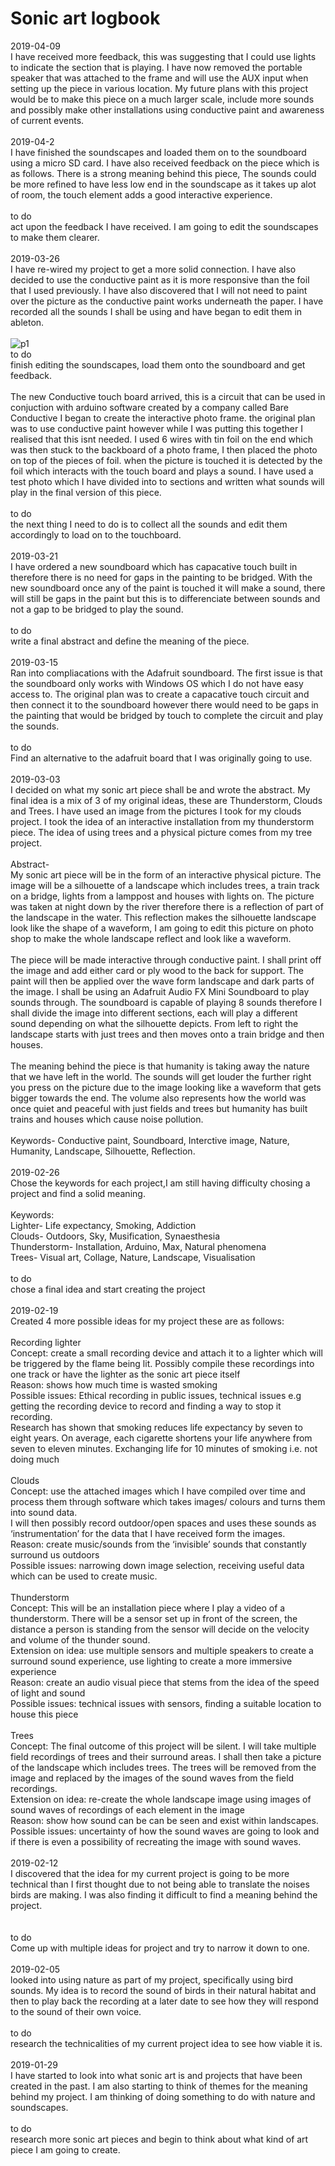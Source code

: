 # Sonic art logbook
2019-04-09
<br>
I have received more feedback, this was suggesting that I could use lights to indicate the section that is playing. I have now removed the portable speaker that was attached to the frame and will use the AUX input when setting up the piece in various location. 
My future plans with this project would be to make this piece on a much larger scale, include more sounds and possibly make other installations using conductive paint and awareness of current events.
<br>
<br>
2019-04-2
<br>
I have finished the soundscapes and loaded them on to the soundboard using a micro SD card. I have also received feedback on the piece which is as follows. There is a strong meaning behind this piece, The sounds could be more refined to have less low end in the soundscape as it takes up alot of room, the touch element adds a good interactive experience.
<br>
<br>
to do 
<br>
act upon the feedback I have received. I am going to edit the soundscapes to make them clearer.
<br>
<br>
2019-03-26
<br>
I have re-wired my project to get a more solid connection. I have also decided to use the conductive paint as it is more responsive than the foil that I used previously. I have also discovered that I will not need to paint over the picture as the conductive paint works underneath the paper. I have recorded all the sounds I shall be using and have began to edit them in ableton.  
<br>
![p1](prototype1)
<br>
to do
<br>
finish editing the soundscapes, load them onto the soundboard and get feedback.
<br>
<br>
The new Conductive touch board arrived, this is a circuit that can be used in conjuction with arduino software created by a company called Bare Conductive I began to create the interactive photo frame. the original plan was to use conductive paint however while I was putting this together I realised that this isnt needed. I used 6 wires with tin foil on the end which was then stuck to the backboard of a photo frame, I then placed the photo on top of the pieces of foil. when the picture is touched it is detected by the foil which interacts with the touch board and plays a sound. 
I have used a test photo which I have divided into to sections and written what sounds will play in the final version of this piece. 
<br>
<br>
to do
<br>
the next thing I need to do is to collect all the sounds and edit them accordingly to load on to the touchboard.
<br>
<br>
2019-03-21
<br>
I have ordered a new soundboard which has capacative touch built in therefore there is no need for gaps in the painting to be bridged. With the new soundboard once any of the paint is touched it will make a sound, there will still be gaps in the paint but this is to differenciate between sounds and not a gap to be bridged to play the sound.
<br>
<br>
to do
<br>
write a final abstract and define the meaning of the piece.
<br>
<br>
2019-03-15
<br>
Ran into compliacations with the Adafruit soundboard. The first issue is that the soundboard only works with Windows OS which I do not have easy access to. The original plan was to create a capacative touch circuit and then connect it to the soundboard however there would need to be gaps in the painting that would be bridged by touch to complete the circuit and play the sounds. 
<br>
<br>
to do
<br>
Find an alternative to the adafruit board that I was originally going to use. 
<br>
<br>
2019-03-03
<br>
I decided on what my sonic art piece shall be and wrote the abstract. My final idea is a mix of 3 of my original ideas, these are Thunderstorm, Clouds and Trees. I have used an image from the pictures I took for my clouds project. I took the idea of an interactive installation from my thunderstorm piece. The idea of using trees and a physical picture comes from my tree project.   
<br>
Abstract- 
<br>
My sonic art piece will be in the form of an interactive physical picture. 
The image will be a silhouette of a landscape which includes trees, a train track on a bridge, lights from a lamppost and houses with lights on. The picture was taken at night down by the river therefore there is a reflection of part of the landscape in the water. This reflection makes the silhouette landscape look like the shape of a waveform, I am going to edit this picture on photo shop to make the whole landscape reflect and look like a waveform.
<br> 
<br>
The piece will be made interactive through conductive paint. I shall print off the image and add either card or ply wood to the back for support.  The paint will then be applied over the wave form landscape and dark parts of the image. I shall be using an Adafruit Audio FX Mini Soundboard to play sounds through. The soundboard is capable of playing 8 sounds therefore I shall divide the image into different sections, each will play a different sound depending on what the silhouette depicts. 
From left to right the landscape starts with just trees and then moves onto a train bridge and then houses.
<br>
<br>
The meaning behind the piece is that humanity is taking away the nature that we have left in the world. The sounds will get louder the further right you press on the picture due to the image looking like a waveform that gets bigger towards the end. The volume also represents how the world was once quiet and peaceful with just fields and trees but humanity has built trains and houses which cause noise pollution.
<br>
<br>
Keywords- Conductive paint, Soundboard, Interctive image, Nature, Humanity, Landscape, Silhouette, Reflection.
<br>
<br>
2019-02-26
<br>
Chose the keywords for each project,I am still having difficulty chosing a project and find a solid meaning.   
<br>
Keywords:
<br>
Lighter- Life expectancy, Smoking, Addiction
<br>
Clouds- Outdoors, Sky, Musification, Synaesthesia
<br>
Thunderstorm- Installation, Arduino, Max, Natural phenomena
<br>
Trees- Visual art, Collage, Nature, Landscape, Visualisation
<br>
<br>
to do
<br>
chose a final idea and start creating the project
<br>
<br>
2019-02-19
<br>
Created 4 more possible ideas for my project these are as follows:
<br>
<br>
Recording lighter  
Concept: create a small recording device and attach it to a lighter which will be triggered by the flame being lit. Possibly compile these recordings into one track or have the lighter as the sonic art piece itself 
<br>
Reason: shows how much time is wasted smoking 
<br>
Possible issues: Ethical recording in public issues, technical issues e.g getting the recording device to record and finding a way to stop it recording.
<br>
Research has shown that smoking reduces life expectancy by seven to eight years. On average, each cigarette shortens your life anywhere from seven to eleven minutes.
Exchanging life for 10 minutes of smoking i.e. not doing much
<br>
<br>
Clouds  
Concept: use the attached images which I have compiled over time and process them through software which takes images/ colours and turns them into sound data.
<br>
I will then possibly record outdoor/open spaces and uses these sounds as ‘instrumentation’ for the data that I have received form the images.
<br>
Reason: create music/sounds from the ‘invisible’ sounds that constantly surround us outdoors  
Possible issues: narrowing down image selection, receiving useful data which can be used to create music. 
<br>
<br> 
Thunderstorm
<br>
Concept: This will be an installation piece where I play a video of a thunderstorm. There will be a sensor set up in front of the screen, the distance a person is standing from the sensor will decide on the velocity and volume of the thunder sound.
<br>
Extension on idea: use multiple sensors and multiple speakers to create a surround sound experience, use lighting to create a more immersive experience  
Reason: create an audio visual piece that stems from the idea of the speed of light and sound 
<br>
Possible issues: technical issues with sensors, finding a suitable location to house this piece
<br>
<br>
Trees
<br>
Concept: The final outcome of this project will be silent. I will take multiple field recordings of trees and their surround areas. I shall then take a picture of the landscape which includes trees. The trees will be removed from the image and replaced by the images of the sound waves from the field recordings.
<br>
Extension on idea: re-create the whole landscape image using images of sound waves of recordings of each element in the image 
<br>
Reason: show how sound can be can be seen and exist within landscapes.
<br>
Possible issues: uncertainty of how the sound waves are going to look and if there is even a possibility of recreating the image with sound waves.
<br>
<br>
2019-02-12
<br>
I discovered that the idea for my current project is going to be more technical than I first thought due to not being able to translate the noises birds are making. I was also finding it difficult to find a meaning behind the project.  
<br>
<br>
to do
<br>
Come up with multiple ideas for project and try to narrow it down to one. 
<br>
<br>
2019-02-05
<br>
looked into using nature as part of my project, specifically using bird sounds. My idea is to record the sound of birds in their natural habitat and then to play back the recording at a later date to see how they will respond to the sound of their own voice.
<br>
<br>
to do
<br>
research the technicalities of my current project idea to see how viable it is.
<br>
<br>
2019-01-29
<br>
I have started to look into what sonic art is and projects that have been created in the past. I am also starting to think of themes for the meaning behind my project. I am thinking of doing something to do with nature and soundscapes.
<br>
<br>
to do
<br>
research more sonic art pieces and begin to think about what kind of art piece I am going to create.
